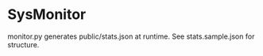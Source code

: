 # SysMonitor

monitor.py generates public/stats.json at runtime. See stats.sample.json for structure.
